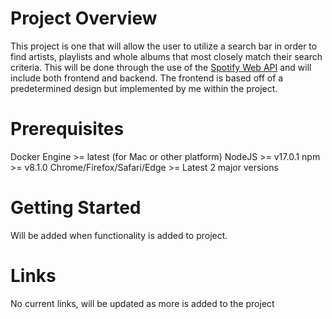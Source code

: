 # Project Overview
This project is one that will allow the user to utilize a search bar in order to find artists, playlists and whole albums that most closely match their search criteria. This will be done through the use of the [Spotify Web API](https://developer.spotify.com/documentation/web-api/) and will include both frontend and backend. The frontend is based off of a predetermined design but implemented by me within the project.

# Prerequisites
Docker Engine >= latest (for Mac or other platform)
NodeJS >= v17.0.1
npm >= v8.1.0
Chrome/Firefox/Safari/Edge >= Latest 2 major versions


# Getting Started
Will be added when functionality is added to project.


# Links
No current links, will be updated as more is added to the project
